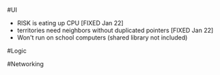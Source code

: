 #UI
- RISK is eating up CPU [FIXED Jan 22]
- territories need neighbors without duplicated pointers
  [FIXED Jan 22]
- Won't run on school computers (shared library not included)

#Logic

#Networking
